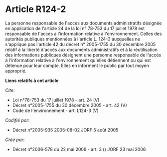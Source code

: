 # Article R124-2

La personne responsable de l'accès aux documents administratifs désignée en application de l'article 24 de la loi n° 78-753
du 17 juillet 1978 est responsable de l'accès à l'information relative à l'environnement. Celles des autorités publiques
mentionnées à l'article L. 124-3 auxquelles ne s'applique pas l'article 42 du décret n° 2005-1755 du 30 décembre 2005 relatif
à la liberté d'accès aux documents administratifs et à la réutilisation des informations publiques désignent une personne
responsable de l'accès à l'information relative à l'environnement qu'elles détiennent ou qui est détenue pour leur compte.
Elles en informent le public par tout moyen approprié.

**Liens relatifs à cet article**

_Cite_:

  - Loi n°78-753 du 17 juillet 1978 - art. 24 (V)
  - Décret n°2005-1755 du 30 décembre 2005 - art. 42 (V)
  - Code de l'environnement - art. L124-3 (V)

_Codifié par_:

  - Décret n°2005-935 2005-08-02 JORF 5 août 2005

_Créé par_:

  - Décret n°2006-578 du 22 mai 2006 - art. 3 () JORF 23 mai 2006

